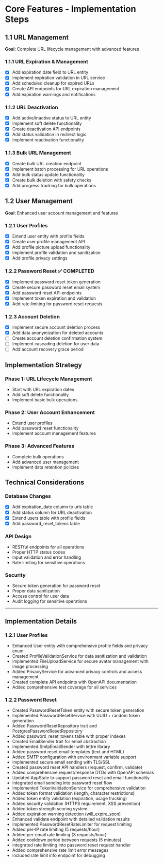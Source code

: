 # Core Features - Implementation Steps

## 1.1 URL Management
**Goal**: Complete URL lifecycle management with advanced features

### 1.1.1 URL Expiration & Management
- [x] Add expiration date field to URL entity
- [x] Implement expiration validation in URL service
- [x] Add scheduled cleanup for expired URLs
- [x] Create API endpoints for URL expiration management
- [x] Add expiration warnings and notifications

### 1.1.2 URL Deactivation
- [x] Add active/inactive status to URL entity
- [x] Implement soft delete functionality
- [x] Create deactivation API endpoints
- [x] Add status validation in redirect logic
- [x] Implement reactivation functionality

### 1.1.3 Bulk URL Management
- [x] Create bulk URL creation endpoint
- [x] Implement batch processing for URL operations
- [x] Add bulk status update functionality
- [x] Create bulk deletion with safety checks
- [x] Add progress tracking for bulk operations

## 1.2 User Management
**Goal**: Enhanced user account management and features

### 1.2.1 User Profiles
- [x] Extend user entity with profile fields
- [x] Create user profile management API
- [x] Add profile picture upload functionality
- [x] Implement profile validation and sanitization
- [x] Add profile privacy settings

### 1.2.2 Password Reset ✅ COMPLETED
- [x] Implement password reset token generation
- [x] Create secure password reset email system
- [x] Add password reset API endpoints
- [x] Implement token expiration and validation
- [x] Add rate limiting for password reset requests

### 1.2.3 Account Deletion
- [x] Implement secure account deletion process
- [x] Add data anonymization for deleted accounts
- [ ] Create account deletion confirmation system
- [ ] Implement cascading deletion for user data
- [ ] Add account recovery grace period

## Implementation Strategy

### Phase 1: URL Lifecycle Management
- Start with URL expiration dates
- Add soft delete functionality
- Implement basic bulk operations

### Phase 2: User Account Enhancement
- Extend user profiles
- Add password reset functionality
- Implement account management features

### Phase 3: Advanced Features
- Complete bulk operations
- Add advanced user management
- Implement data retention policies

## Technical Considerations

### Database Changes
- [x] Add expiration_date column to urls table
- [x] Add status column for URL deactivation
- [x] Extend users table with profile fields
- [x] Add password_reset_tokens table

### API Design
- RESTful endpoints for all operations
- Proper HTTP status codes
- Input validation and error handling
- Rate limiting for sensitive operations

### Security
- Secure token generation for password reset
- Proper data sanitization
- Access control for user data
- Audit logging for sensitive operations

---

## Implementation Details

### 1.2.1 User Profiles
- Enhanced User entity with comprehensive profile fields and privacy enum
- Created ProfileValidationService for data sanitization and validation
- Implemented FileUploadService for secure avatar management with image processing
- Added PrivacyService for advanced privacy controls and access management
- Created complete API endpoints with OpenAPI documentation
- Added comprehensive test coverage for all services

### 1.2.2 Password Reset
- Created PasswordResetToken entity with secure token generation
- Implemented PasswordResetService with UUID + random token generation
- Added PasswordResetRepository trait and PostgresPasswordResetRepository
- Added password_reset_tokens table with proper indexes
- Created EmailSender trait for email abstraction
- Implemented SmtpEmailSender with lettre library
- Added password reset email templates (text and HTML)
- Added SMTP configuration with environment variable support
- Implemented secure email sending with TLS/SSL
- Created password reset API handlers (request, confirm, validate)
- Added comprehensive request/response DTOs with OpenAPI schemas
- Updated AppState to support password reset and email functionality
- Integrated email sending into password reset flow
- Implemented TokenValidationService for comprehensive validation
- Added token format validation (length, character restrictions)
- Added token entity validation (expiration, usage tracking)
- Added security validation (HTTPS requirement, XSS prevention)
- Added token strength scoring system
- Added expiration warning detection (will_expire_soon)
- Enhanced validate endpoint with detailed validation results
- Implemented PasswordResetRateLimiter for request limiting
- Added per-IP rate limiting (5 requests/hour)
- Added per-email rate limiting (3 requests/hour)
- Added cooldown period between requests (5 minutes)
- Integrated rate limiting into password reset request handler
- Added comprehensive rate limit error messages
- Included rate limit info endpoint for debugging

